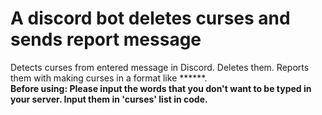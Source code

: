 # A discord bot deletes curses and sends report message

Detects curses from entered message in Discord. Deletes them. Reports them with making curses in a format like ******. <br />
**Before using: Please input the words that you don't want to be typed in your server. Input them in 'curses' list in code.**

